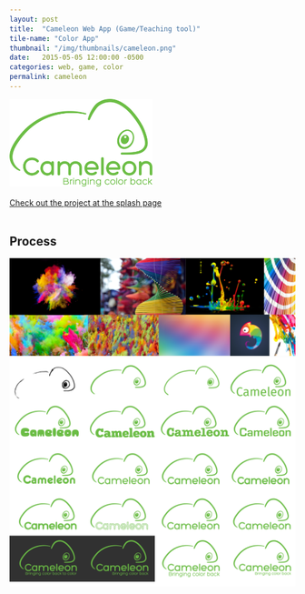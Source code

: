 ```yaml
---
layout: post
title:  "Cameleon Web App (Game/Teaching tool)"
tile-name: "Color App"
thumbnail: "/img/thumbnails/cameleon.png"
date:   2015-05-05 12:00:00 -0500
categories: web, game, color
permalink: cameleon
---
```


<!--branding process-->
<!--process not already on splash page-->
<div class="image-container"><img src="../img/cameleon/logo.svg" alt="Cameleon Logo" class="image-center" style="width:50%" /></div>

<br>
<div>
<a target="_blank" href="http://naher94.github.io/cameleon">
    <div class="camleonButton contentButton"> Check out the project at the splash page
    </div>
</a>
</div>
<br>

## Process

<div class="image-container"><img src="../img/cameleon/inspiration.png" alt="Inspiration Images" />
<img src="../img/cameleon/branding.png" alt="Branding Iterations" /></div>